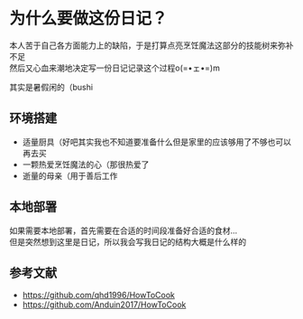 # 为什么要做这份日记？
本人苦于自己各方面能力上的缺陷，于是打算点亮烹饪魔法这部分的技能树来弥补不足  
然后又心血来潮地决定写一份日记记录这个过程o(=•ェ•=)m  


其实是暑假闲的（bushi

## 环境搭建
* 适量厨具（好吧其实我也不知道要准备什么但是家里的应该够用了不够也可以再去买  
* 一颗热爱烹饪魔法的心（那很热爱了  
* 逝量的母亲（用于善后工作  

## 本地部署
如果需要本地部署，首先需要在合适的时间段准备好合适的食材...  
但是突然想到这里是日记，所以我会写我日记的结构大概是什么样的  

## 参考文献
* https://github.com/qhd1996/HowToCook
* https://github.com/Anduin2017/HowToCook
